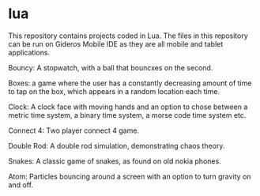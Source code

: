 
# lua

This repository contains projects coded in Lua. The files in this repository can be run on Gideros Mobile IDE as they are all mobile and tablet applications.

Bouncy: A stopwatch, with a ball that bouncxes on the second.

Boxes: a game where the user has a constantly decreasing amount of time to tap on the box, which appears in a random location each time.

Clock: A clock face with moving hands and an option to chose between a metric time system, a binary time system, a morse code time system etc.

Connect 4: Two player connect 4 game.

Double Rod: A double rod simulation, demonstrating chaos theory.

Snakes: A classic game of snakes, as found on old nokia phones.

Atom: Particles bouncing around a screen with an option to turn gravity on and off.
